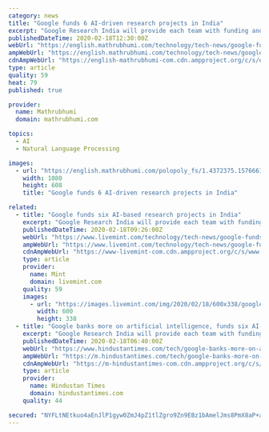 ```yaml
---
category: news
title: "Google funds 6 AI-driven research projects in India"
excerpt: "Google Research India will provide each team with funding and computational resources in addition to supporting the efforts with expertise in computer vision, natural language processing, and other deep learning techniques, the company said in a statement. \"We are increasingly seeing people apply AI to address big challenges. Therefore ..."
publishedDateTime: 2020-02-18T12:30:00Z
webUrl: "https://english.mathrubhumi.com/technology/tech-news/google-funds-6-ai-driven-research-projects-in-india-1.4539361"
ampWebUrl: "https://english.mathrubhumi.com/technology/tech-news/google-funds-6-ai-driven-research-projects-in-india-1.4539361"
cdnAmpWebUrl: "https://english-mathrubhumi-com.cdn.ampproject.org/c/s/english.mathrubhumi.com/technology/tech-news/google-funds-6-ai-driven-research-projects-in-india-1.4539361"
type: article
quality: 59
heat: 79
published: true

provider:
  name: Mathrubhumi
  domain: mathrubhumi.com

topics:
  - AI
  - Natural Language Processing

images:
  - url: "https://english.mathrubhumi.com/polopoly_fs/1.4372375.1576661380!/image/image.PNG_gen/derivatives/landscape_1080_600/image.PNG"
    width: 1080
    height: 608
    title: "Google funds 6 AI-driven research projects in India"

related:
  - title: "Google funds six AI-based research projects in India"
    excerpt: "Google Research India will provide each team with funding and computational resources in addition to supporting the efforts with expertise in computer vision, natural language processing, and other deep learning techniques, the company said in a statement. \"We are increasingly seeing people apply AI to address big challenges. Therefore ..."
    publishedDateTime: 2020-02-18T09:26:00Z
    webUrl: "https://www.livemint.com/technology/tech-news/google-funds-six-ai-based-research-projects-in-india-11582016278056.html"
    ampWebUrl: "https://www.livemint.com/technology/tech-news/google-funds-six-ai-based-research-projects-in-india/amp-11582016278056.html"
    cdnAmpWebUrl: "https://www-livemint-com.cdn.ampproject.org/c/s/www.livemint.com/technology/tech-news/google-funds-six-ai-based-research-projects-in-india/amp-11582016278056.html"
    type: article
    provider:
      name: Mint
      domain: livemint.com
    quality: 59
    images:
      - url: "https://images.livemint.com/img/2020/02/18/600x338/google_1582017657738.jpg"
        width: 600
        height: 338
  - title: "Google banks more on artificial intelligence, funds six AI-based research projects in India"
    excerpt: "Google Research India will provide each team with funding and computational resources in addition to supporting the efforts with expertise in computer vision, natural language processing, and other deep learning techniques."
    publishedDateTime: 2020-02-18T06:40:00Z
    webUrl: "https://www.hindustantimes.com/tech/google-banks-more-on-artificial-intelligence-funds-six-ai-based-research-projects-in-india/story-86Bx0b3NhBYF2JZ9dATO9K.html"
    ampWebUrl: "https://m.hindustantimes.com/tech/google-banks-more-on-artificial-intelligence-funds-six-ai-based-research-projects-in-india/story-86Bx0b3NhBYF2JZ9dATO9K_amp.html"
    cdnAmpWebUrl: "https://m-hindustantimes-com.cdn.ampproject.org/c/s/m.hindustantimes.com/tech/google-banks-more-on-artificial-intelligence-funds-six-ai-based-research-projects-in-india/story-86Bx0b3NhBYF2JZ9dATO9K_amp.html"
    type: article
    provider:
      name: Hindustan Times
      domain: hindustantimes.com
    quality: 44

secured: "NYFLtNEtkuo4aEnJlP1gyw0ZmJ4pZ1tlZgro9Zn9EBz1bAmelJms8PmX8aP+aC3DXmA+yy/6Qz6v0M/vkYNMUVZwEr9xF+xdMF0iHwKDUHGrmRlvV6u2WWqy5GKP4F+GhveCK04uoKOFfO12wdjIJFbrRS/mfLVhmG4oAXrT8DwtntuTfw19ZMcPYmIgwgENwoouKafmSal1Gk1Pt3JVxPBsP7D3oW7aEa/fYM850xal21MF0yCjV2XLfxV5w+BUTf5QFVU6FqfmsPVCG1CRSkIxF/yOIK6ZzoVJ30IGP38NHbDPHhR9MlellFQAfyGDhIEVnC1IRxutc7gFK9JPiok498fP5/bJhZSu/7hdnUkayHQcSv8/AIIajFNADUgZazZyPMrlhII2Ij+i5ZM5uFGMIOn+H3bQ3601FUmg3juToFnmcC+V716VUd57jRQuPNnQwCppuVftRb1F7QEhSQMMbYdB0j3RPHb6HXZI5to=;4l14nrRzMXYvc2eNKF+2gg=="
---
```



